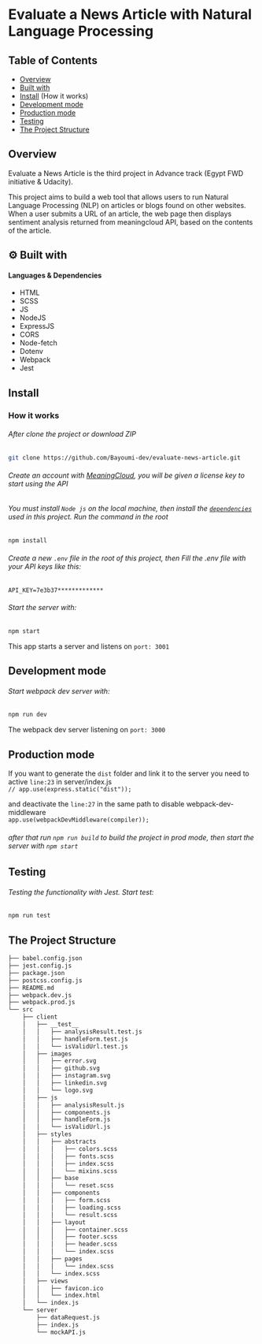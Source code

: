 # Evaluate a News Article with Natural Language Processing
## Table of Contents

- [Overview](#overview)
- [Built with](#-built-with)
- [Install](#install) (How it works)
- [Development mode](#development-mode)
- [Production  mode](#production-mode)
- [Testing](#testing)
- [The Project Structure](#the-project-structure)

## Overview

Evaluate a News Article is the third project in Advance track (Egypt FWD initiative & Udacity).

This project aims to build a web tool that allows users to run Natural Language Processing (NLP) on articles or blogs found on other websites. When a user submits a URL of an article, the web page then displays sentiment analysis returned from meaningcloud API, based on the contents of the article.

## ⚙ Built with

#### Languages & Dependencies

- HTML
- SCSS
- JS
- NodeJS
- ExpressJS
- CORS
- Node-fetch
- Dotenv
- Webpack
- Jest

## Install

### How it works
###### After clone the project or download ZIP
```bash
git clone https://github.com/Bayoumi-dev/evaluate-news-article.git
```
###### Create an account with [MeaningCloud](https://www.meaningcloud.com/), you will be given a license key to start using the API
###### You must install `Node js` on the local machine, then install the [`dependencies`](package.json) used in this project. Run the command in the root
```bash
npm install
```
###### Create a new `.env` file in the root of this project, then Fill the .env file with your API keys like this:
```
API_KEY=7e3b37*************
```
###### Start the server with:
```bash
npm start
```
This app starts a server and listens on `port: 3001`

## Development mode
###### Start webpack dev server with:
```bash
npm run dev
```
The webpack dev server listening on `port: 3000`

## Production mode
If you want to generate the `dist` folder and link it to the server
you need to active `line:23` in server/index.js\
`// app.use(express.static("dist"));`

and deactivate the `line:27` in the same path to disable webpack-dev-middleware\
`app.use(webpackDevMiddleware(compiler));`
###### after that run `npm run build` to build the project in prod mode, then start the server with `npm start`
## Testing
###### Testing the functionality with Jest. Start test:
```bash
npm run test
```


## The Project Structure
```bash
├── babel.config.json
├── jest.config.js
├── package.json
├── postcss.config.js
├── README.md
├── webpack.dev.js
├── webpack.prod.js
└── src
    ├── client
    │   ├── __test__
    │   │   ├── analysisResult.test.js
    │   │   ├── handleForm.test.js
    │   │   └── isValidUrl.test.js
    │   ├── images 
    │   │   ├── error.svg
    │   │   ├── github.svg
    │   │   ├── instagram.svg
    │   │   ├── linkedin.svg
    │   │   └── logo.svg
    │   ├── js
    │   │   ├── analysisResult.js
    │   │   ├── components.js
    │   │   ├── handleForm.js
    │   │   └── isValidUrl.js
    │   ├── styles
    │   │   ├── abstracts
    │   │   │   ├── colors.scss
    │   │   │   ├── fonts.scss
    │   │   │   ├── index.scss
    │   │   │   └── mixins.scss
    │   │   ├── base
    │   │   │   └── reset.scss
    │   │   ├── components
    │   │   │   ├── form.scss
    │   │   │   ├── loading.scss
    │   │   │   └── result.scss
    │   │   ├── layout
    │   │   │   ├── container.scss
    │   │   │   ├── footer.scss
    │   │   │   ├── header.scss
    │   │   │   └── index.scss
    │   │   ├── pages
    │   │   │   └── index.scss
    │   │   └── index.scss
    │   ├── views
    │   │   ├── favicon.ico
    │   │   └── index.html
    │   └── index.js
    └── server
        ├── dataRequest.js
        ├── index.js
        └── mockAPI.js
```
